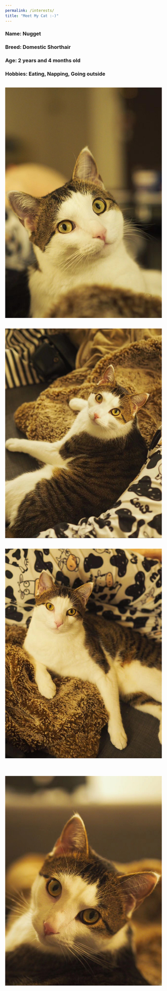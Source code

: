 ```yaml
---
permalink: /interests/
title: "Meet My Cat :-)"
---
```



### Name: Nugget
### Breed: Domestic Shorthair
### Age: 2 years and 4 months old
### Hobbies: Eating, Napping, Going outside

<br/><img src='/images/nugget1.jpg'>

<br/><img src='/images/nugget2.jpg'>

<br/><img src='/images/nugget3.jpg'>

<br/><img src='/images/nugget4.jpg'>
---
